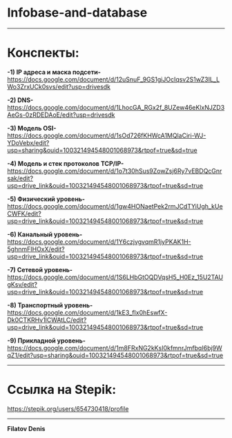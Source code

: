 # Infobase-and-database
____
# Конспекты:
**-1) IP адреса и маска подсети-**
https://docs.google.com/document/d/12uSnuF_9GS1giJOcIqsv2S1wZ3IL_LWo3ZrxUCk0svs/edit?usp=drivesdk

**-2) DNS-**
https://docs.google.com/document/d/1LhocGA_RGx2f_8UZew46eKlxNJZD3AeGs-0zRDEDAoE/edit?usp=drivesdk

**-3) Модель OSI-**
https://docs.google.com/document/d/1sOd726fKHWcA1MQlaCiri-WJ-YDoVebx/edit?usp=sharing&ouid=100321494548001068973&rtpof=true&sd=true

**-4) Модель и стек протоколов TCP/IP-**
https://docs.google.com/document/d/1o7t30hSus9ZowZsj6Ry7vEBDQcGnrsak/edit?usp=drive_link&ouid=100321494548001068973&rtpof=true&sd=true

**-5) Физический уровень-**
https://docs.google.com/document/d/1gw4HONaetPek2rmJCdTYiUgh_kUeCWFK/edit?usp=drive_link&ouid=100321494548001068973&rtpof=true&sd=true

**-6) Канальный уровень-**
https://docs.google.com/document/d/1Y6czjvgvqmR1jyPKAK1H-5ghnmFIHOxX/edit?usp=drive_link&ouid=100321494548001068973&rtpof=true&sd=true

**-7) Сетевой уровень-**
https://docs.google.com/document/d/1S6LHbGtOQDVqsH5_H0Ez_15U2TAUgKsv/edit?usp=drive_link&ouid=100321494548001068973&rtpof=true&sd=true

**-8) Транспортный уровень-**
https://docs.google.com/document/d/1kE3_fIx0hEswfX-Dk0CTKRHv1lCWAtLC/edit?usp=drive_link&ouid=100321494548001068973&rtpof=true&sd=true

**-9) Прикладной уровень-**
https://docs.google.com/document/d/1m8FRxNG2kKsI0kfmnrJmfbqI6bj9WqZ1/edit?usp=sharing&ouid=100321494548001068973&rtpof=true&sd=true
____
# Ссылка на Stepik:
https://stepik.org/users/654730418/profile
____
**Filatov Denis**
